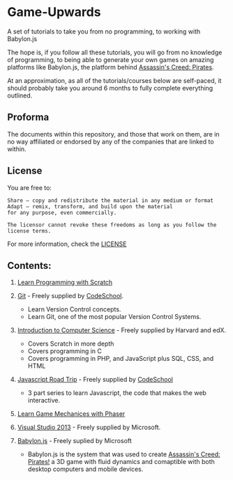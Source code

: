 # Game-Upwards

A set of tutorials to take you from no programming, to working with Babylon.js

The hope is, if you follow all these tutorials, you will go from no knowledge of programming, to being able to generate your own games on amazing platforms like Babylon.js, the platform behind [Assassin's Creed: Pirates](http://race.assassinscreedpirates.com/).

At an approximation, as all of the tutorials/courses below are self-paced, it should probably take you around 6 months to fully complete everything outlined.

## Proforma

The documents within this repository, and those that work on them, are in no way affiliated or endorsed by any of the companies that are linked to within.

## License

You are free to:

    Share — copy and redistribute the material in any medium or format
    Adapt — remix, transform, and build upon the material
    for any purpose, even commercially.

    The licensor cannot revoke these freedoms as long as you follow the license terms.
    
For more information, check the [LICENSE](LICENSE.md)

## Contents:

1. [Learn Programming with Scratch](learnProgrammingWithScratch.md)

2. [Git](https://www.codeschool.com/courses/try-git) - Freely supplied by [CodeSchool](https://www.codeschool.com).
    * Learn Version Control concepts.
    * Learn Git, one of the most popular Version Control Systems.

3. [Introduction to Computer Science](https://www.edx.org/course/introduction-computer-science-harvardx-cs50x) - Freely supplied by Harvard and edX.
    * Covers Scratch in more depth
    * Covers programming in C
    * Covers programming in PHP, and JavaScript plus SQL, CSS, and HTML

4. [Javascript Road Trip](https://www.codeschool.com/courses/javascript-road-trip-part-1) - Freely supplied by [CodeSchool](https://www.codeschool.com)
    * 3 part series to learn Javascript, the code that makes the web interactive.

5. [Learn Game Mechanices with Phaser](learnGameMechanicsWithPhaser.md)

6. [Visual Studio 2013](workingWithVisualStudio.md) - Freely supplied by Microsoft.

7. [Babylon.js](http://www.microsoftvirtualacademy.com/training-courses/introduction-to-webgl-3d-with-html5-and-babylon-js) - Freely suplied by Microsoft
   * Babylon.js is the system that was used to create [Assassin's Creed: Pirates!](http://race.assassinscreedpirates.com/) a 3D game with fluid dynamics and comaptible with both desktop computers and mobile devices.
